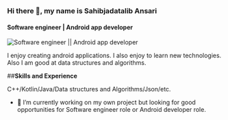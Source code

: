 ### Hi there 👋, my name is Sahibjadatalib Ansari
#### Software engineer | Android app developer

![Software engineer || Android app developer](https://arturssmirnovs.github.io/github-profile-readme-generator/images/banner.png)

I enjoy creating android applications. I also enjoy to learn new technologies. Also I am good at data structures and algorithms.

##**Skills and Experience**

C++/Kotlin/Java/Data structures and Algorithms/Json/etc.

- 🔭 I’m currently working on my own project but looking for good opportunities for Software engineer role or Android developer role.






